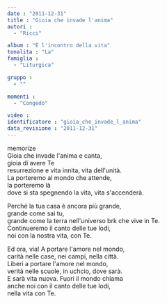 ```yaml
---
date : "2011-12-31"
title : "Gioia che invade l'anima"
autori : 
  - "Ricci"

album : "È l'incontro della vita"
tonalita : "La"
famiglia : 
  - "Liturgica"

gruppo : 
  - ""

momenti : 
  - "Congedo"

video : 
identificatore : "gioia_che_invade_l_anima"
data_revisione : "2011-12-31"
---
```

  
  
  
  
  
  
  
  
  
memorize  
Gioia che invade l'anima e canta,  
gioia di avere Te  
resurrezione e vita innita, vita dell'unità.  
La porteremo al mondo che attende,  
la porteremo là  
dove si sta spegnendo la vita, vita s'accenderà.  
  
  
Perché la tua casa è ancora più grande,  
grande come sai tu,  
grande come la terra nell'universo brk che vive in Te.  
Continueremo il canto delle tue lodi,  
noi con la nostra vita, con Te.   
  
  
Ed ora, via! A portare l'amore nel mondo,  
carità nelle case, nei campi, nella città.  
Liberi a portare l'amore nel mondo,  
verità nelle scuole, in uchcio, dove sarà.  
E sarà vita nuova. Fuori il mondo chiama   
anche noi con il canto delle tue lodi,  
nella vita con Te.  
  
  
  
  
